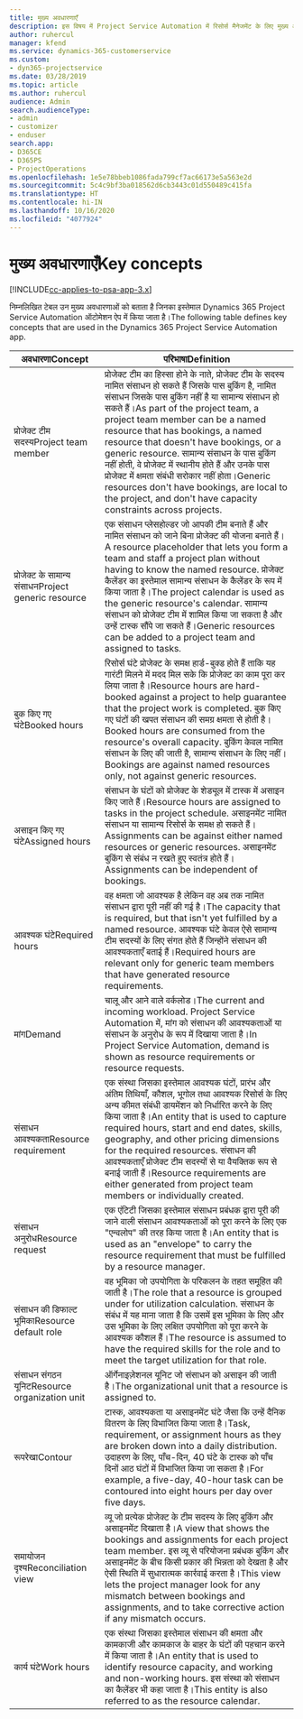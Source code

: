 ```yaml
---
title: मुख्य अवधारणाएँ
description: इस विषय में Project Service Automation में रिसोर्स मैनेजमेंट के लिए मुख्य अवधारणाओं की जानकारी दी गई है।
author: ruhercul
manager: kfend
ms.service: dynamics-365-customerservice
ms.custom:
- dyn365-projectservice
ms.date: 03/28/2019
ms.topic: article
ms.author: ruhercul
audience: Admin
search.audienceType:
- admin
- customizer
- enduser
search.app:
- D365CE
- D365PS
- ProjectOperations
ms.openlocfilehash: 1e5e78bbeb1086fada799cf7ac66173e5a563e2d
ms.sourcegitcommit: 5c4c9bf3ba018562d6cb3443c01d550489c415fa
ms.translationtype: HT
ms.contentlocale: hi-IN
ms.lasthandoff: 10/16/2020
ms.locfileid: "4077924"
---
```

# <a name="key-concepts"></a><span data-ttu-id="b04b8-103">मुख्य अवधारणाएँ</span><span class="sxs-lookup"><span data-stu-id="b04b8-103">Key concepts</span></span>

[!INCLUDE[cc-applies-to-psa-app-3.x](../includes/cc-applies-to-psa-app-3x.md)]

<span data-ttu-id="b04b8-104">निम्नलिखित टेबल उन मुख्य अवधारणाओं को बताता है जिनका इस्तेमाल Dynamics 365 Project Service Automation ऑटोमेशन ऐप में किया जाता है।</span><span class="sxs-lookup"><span data-stu-id="b04b8-104">The following table defines key concepts that are used in the Dynamics 365 Project Service Automation app.</span></span>

| <span data-ttu-id="b04b8-105">अवधारणा</span><span class="sxs-lookup"><span data-stu-id="b04b8-105">Concept</span></span>                    | <span data-ttu-id="b04b8-106">परिभाषा</span><span class="sxs-lookup"><span data-stu-id="b04b8-106">Definition</span></span> |
|----------------------------|------------|
| <span data-ttu-id="b04b8-107">प्रोजेक्ट टीम सदस्य</span><span class="sxs-lookup"><span data-stu-id="b04b8-107">Project team member</span></span>        | <span data-ttu-id="b04b8-108">प्रोजेक्ट टीम का हिस्सा होने के नाते, प्रोजेक्ट टीम के सदस्य नामित संसाधन हो सकते हैं जिसके पास बुकिंग है, नामित संसाधन जिसके पास बुकिंग नहीं है या सामान्य संसाधन हो सकते हैं।</span><span class="sxs-lookup"><span data-stu-id="b04b8-108">As part of the project team, a project team member can be a named resource that has bookings, a named resource that doesn't have bookings, or a generic resource.</span></span> <span data-ttu-id="b04b8-109">सामान्य संसाधन के पास बुकिंग नहीं होती, वे प्रोजेक्ट में स्थानीय होते हैं और उनके पास प्रोजेक्ट में क्षमता संबंधी सरोकार नहीं होता।</span><span class="sxs-lookup"><span data-stu-id="b04b8-109">Generic resources don't have bookings, are local to the project, and don't have capacity constraints across projects.</span></span> |
| <span data-ttu-id="b04b8-110">प्रोजेक्ट के सामान्य संसाधन</span><span class="sxs-lookup"><span data-stu-id="b04b8-110">Project generic resource</span></span>   | <span data-ttu-id="b04b8-111">एक संसाधन प्लेसहोल्डर जो आपकी टीम बनाते हैं और नामित संसाधन को जाने बिना प्रोजेक्ट की योजना बनाते हैं।</span><span class="sxs-lookup"><span data-stu-id="b04b8-111">A resource placeholder that lets you form a team and staff a project plan without having to know the named resource.</span></span> <span data-ttu-id="b04b8-112">प्रोजेक्ट कैलेंडर का इस्तेमाल सामान्य संसाधन के कैलेंडर के रूप में किया जाता है।</span><span class="sxs-lookup"><span data-stu-id="b04b8-112">The project calendar is used as the generic resource's calendar.</span></span> <span data-ttu-id="b04b8-113">सामान्य संसाधन को प्रोजेक्ट टीम में शामिल किया जा सकता है और उन्हें टास्क सौंपे जा सकते हैं।</span><span class="sxs-lookup"><span data-stu-id="b04b8-113">Generic resources can be added to a project team and assigned to tasks.</span></span> |
| <span data-ttu-id="b04b8-114">बुक किए गए घंटे</span><span class="sxs-lookup"><span data-stu-id="b04b8-114">Booked hours</span></span>               | <span data-ttu-id="b04b8-115">रिसोर्स घंटे प्रोजेक्ट के समक्ष हार्ड-बुक्ड होते हैं ताकि यह गारंटी मिलने में मदद मिल सके कि प्रोजेक्ट का काम पूरा कर लिया जाता है।</span><span class="sxs-lookup"><span data-stu-id="b04b8-115">Resource hours are hard-booked against a project to help guarantee that the project work is completed.</span></span> <span data-ttu-id="b04b8-116">बुक किए गए घंटों की खपत संसाधन की समग्र क्षमता से होती है।</span><span class="sxs-lookup"><span data-stu-id="b04b8-116">Booked hours are consumed from the resource's overall capacity.</span></span> <span data-ttu-id="b04b8-117">बुकिंग केवल नामित संसाधन के लिए की जाती है, सामान्य संसाधन के लिए नहीं।</span><span class="sxs-lookup"><span data-stu-id="b04b8-117">Bookings are against named resources only, not against generic resources.</span></span> |
| <span data-ttu-id="b04b8-118">असाइन किए गए घंटे</span><span class="sxs-lookup"><span data-stu-id="b04b8-118">Assigned hours</span></span>             | <span data-ttu-id="b04b8-119">संसाधन के घंटों को प्रोजेक्ट के शेड्यूल में टास्क में असाइन किए जाते हैं।</span><span class="sxs-lookup"><span data-stu-id="b04b8-119">Resource hours are assigned to tasks in the project schedule.</span></span> <span data-ttu-id="b04b8-120">असाइनमेंट नामित संसाधन या सामान्य रिसोर्स के समक्ष हो सकते हैं।</span><span class="sxs-lookup"><span data-stu-id="b04b8-120">Assignments can be against either named resources or generic resources.</span></span> <span data-ttu-id="b04b8-121">असाइनमेंट बुकिंग से संबंध न रखते हुए स्वतंत्र होते हैं।</span><span class="sxs-lookup"><span data-stu-id="b04b8-121">Assignments can be independent of bookings.</span></span> |
| <span data-ttu-id="b04b8-122">आवश्यक घंटे</span><span class="sxs-lookup"><span data-stu-id="b04b8-122">Required hours</span></span>             | <span data-ttu-id="b04b8-123">वह क्षमता जो आवश्यक है लेकिन वह अब तक नामित संसाधन द्वारा पूरी नहीं की गई है।</span><span class="sxs-lookup"><span data-stu-id="b04b8-123">The capacity that is required, but that isn't yet fulfilled by a named resource.</span></span> <span data-ttu-id="b04b8-124">आवश्यक घंटे केवल ऐसे सामान्य टीम सदस्यों के लिए संगत होते हैं जिन्होंने संसाधन की आवश्यकताएँ बताई हैं।</span><span class="sxs-lookup"><span data-stu-id="b04b8-124">Required hours are relevant only for generic team members that have generated resource requirements.</span></span> |
| <span data-ttu-id="b04b8-125">मांग</span><span class="sxs-lookup"><span data-stu-id="b04b8-125">Demand</span></span>                     | <span data-ttu-id="b04b8-126">चालू और आने वाले वर्कलोड।</span><span class="sxs-lookup"><span data-stu-id="b04b8-126">The current and incoming workload.</span></span> <span data-ttu-id="b04b8-127">Project Service Automation में, मांग को संसाधन की आवश्यकताओं या संसाधन के अनुरोध के रूप में दिखाया जाता है।</span><span class="sxs-lookup"><span data-stu-id="b04b8-127">In Project Service Automation, demand is shown as resource requirements or resource requests.</span></span> |
| <span data-ttu-id="b04b8-128">संसाधन आवश्यकता</span><span class="sxs-lookup"><span data-stu-id="b04b8-128">Resource requirement</span></span>       | <span data-ttu-id="b04b8-129">एक संस्था जिसका इस्तेमाल आवश्यक घंटों, प्रारंभ और अंतिम तिथियाँ, कौशल, भूगोल तथा आवश्यक रिसोर्स के लिए अन्य कीमत संबंधी डायमेंशन को निर्धारित करने के लिए किया जाता है।</span><span class="sxs-lookup"><span data-stu-id="b04b8-129">An entity that is used to capture required hours, start and end dates, skills, geography, and other pricing dimensions for the required resources.</span></span> <span data-ttu-id="b04b8-130">संसाधन की आवश्यकताएँ प्रोजेक्ट टीम सदस्यों से या वैयक्तिक रूप से बनाई जाती हैं।</span><span class="sxs-lookup"><span data-stu-id="b04b8-130">Resource requirements are either generated from project team members or individually created.</span></span> |
| <span data-ttu-id="b04b8-131">संसाधन अनुरोध</span><span class="sxs-lookup"><span data-stu-id="b04b8-131">Resource request</span></span>           | <span data-ttu-id="b04b8-132">एक एंटिटी जिसका इस्तेमाल संसाधन प्रबंधक द्वारा पूरी की जाने वाली संसाधन आवश्यकताओं को पूरा करने के लिए एक "एन्वलोप" की तरह किया जाता है।</span><span class="sxs-lookup"><span data-stu-id="b04b8-132">An entity that is used as an "envelope" to carry the resource requirement that must be fulfilled by a resource manager.</span></span> |
| <span data-ttu-id="b04b8-133">संसाधन की डिफाल्ट भूमिका</span><span class="sxs-lookup"><span data-stu-id="b04b8-133">Resource default role</span></span>      | <span data-ttu-id="b04b8-134">वह भूमिका जो उपयोगिता के परिकलन के तहत समूहित की जाती है।</span><span class="sxs-lookup"><span data-stu-id="b04b8-134">The role that a resource is grouped under for utilization calculation.</span></span> <span data-ttu-id="b04b8-135">संसाधन के संबंध में यह माना जाता है कि उसमें इस भूमिका के लिए और उस भूमिका के लिए लक्षित उपयोगिता को पूरा करने के आवश्यक कौशल हैं।</span><span class="sxs-lookup"><span data-stu-id="b04b8-135">The resource is assumed to have the required skills for the role and to meet the target utilization for that role.</span></span> |
| <span data-ttu-id="b04b8-136">संसाधन संगठन यूनिट</span><span class="sxs-lookup"><span data-stu-id="b04b8-136">Resource organization unit</span></span> | <span data-ttu-id="b04b8-137">ऑर्गेनाइज़ेशनल यूनिट जो संसाधन को असाइन की जाती है।</span><span class="sxs-lookup"><span data-stu-id="b04b8-137">The organizational unit that a resource is assigned to.</span></span> |
| <span data-ttu-id="b04b8-138">रूपरेखा</span><span class="sxs-lookup"><span data-stu-id="b04b8-138">Contour</span></span>                    | <span data-ttu-id="b04b8-139">टास्क, आवश्यकता या असाइनमेंट घंटे जैसा कि उन्हें दैनिक वितरण के लिए विभाजित किया जाता है।</span><span class="sxs-lookup"><span data-stu-id="b04b8-139">Task, requirement, or assignment hours as they are broken down into a daily distribution.</span></span> <span data-ttu-id="b04b8-140">उदाहरण के लिए, पाँच-दिन, 40 घंटे के टास्क को पाँच दिनों आठ घंटों में विभाजित किया जा सकता है।</span><span class="sxs-lookup"><span data-stu-id="b04b8-140">For example, a five-day, 40-hour task can be contoured into eight hours per day over five days.</span></span> |
| <span data-ttu-id="b04b8-141">समायोजन दृश्य</span><span class="sxs-lookup"><span data-stu-id="b04b8-141">Reconciliation view</span></span>        | <span data-ttu-id="b04b8-142">व्यू जो प्रत्येक प्रोजेक्ट के टीम सदस्य के लिए बुकिंग और असाइनमेंट दिखाता है।</span><span class="sxs-lookup"><span data-stu-id="b04b8-142">A view that shows the bookings and assignments for each project team member.</span></span> <span data-ttu-id="b04b8-143">इस व्यू से परियोजना प्रबंधक बुकिंग और असाइनमेंट के बीच किसी प्रकार की भिन्नता को देखता है और ऐसी स्थिति में सुधारात्मक कार्रवाई करता है।</span><span class="sxs-lookup"><span data-stu-id="b04b8-143">This view lets the project manager look for any mismatch between bookings and assignments, and to take corrective action if any mismatch occurs.</span></span> |
| <span data-ttu-id="b04b8-144">कार्य घंटे</span><span class="sxs-lookup"><span data-stu-id="b04b8-144">Work hours</span></span>                 | <span data-ttu-id="b04b8-145">एक संस्था जिसका इस्तेमाल संसाधन की क्षमता और कामकाजी और कामकाज के बाहर के घंटों की पहचान करने में किया जाता है।</span><span class="sxs-lookup"><span data-stu-id="b04b8-145">An entity that is used to identify resource capacity, and working and non-working hours.</span></span> <span data-ttu-id="b04b8-146">इस संस्था को संसाधन का कैलेंडर भी कहा जाता है।</span><span class="sxs-lookup"><span data-stu-id="b04b8-146">This entity is also referred to as the resource calendar.</span></span> |
